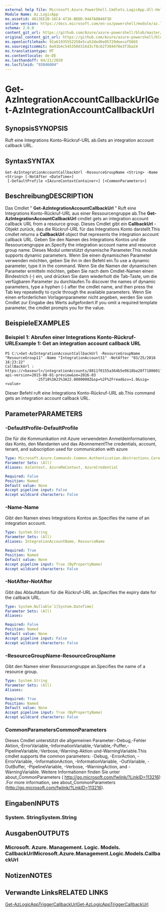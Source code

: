 ```yaml
---
external help file: Microsoft.Azure.PowerShell.Cmdlets.LogicApp.dll-Help.xml
Module Name: Az.LogicApp
ms.assetid: 4813EE2B-16C4-4716-B6DD-9447A0B46F3D
online version: https://docs.microsoft.com/en-us/powershell/module/az.logicapp/get-azintegrationaccountcallbackurl
schema: 2.0.0
content_git_url: https://github.com/Azure/azure-powershell/blob/master/src/LogicApp/LogicApp/help/Get-AzIntegrationAccountCallbackUrl.md
original_content_git_url: https://github.com/Azure/azure-powershell/blob/master/src/LogicApp/LogicApp/help/Get-AzIntegrationAccountCallbackUrl.md
ms.openlocfilehash: 91a61935552258e5ca52ded6e05729deecaf5665
ms.sourcegitcommit: 6a91b4c545350d316d3cf8c62f384478e3f3ba24
ms.translationtype: MT
ms.contentlocale: de-DE
ms.lasthandoff: 04/21/2020
ms.locfileid: "93846004"
---
```

# <span data-ttu-id="b0d21-101">Get-AzIntegrationAccountCallbackUrl</span><span class="sxs-lookup"><span data-stu-id="b0d21-101">Get-AzIntegrationAccountCallbackUrl</span></span>

## <span data-ttu-id="b0d21-102">Synopsis</span><span class="sxs-lookup"><span data-stu-id="b0d21-102">SYNOPSIS</span></span>
<span data-ttu-id="b0d21-103">Ruft eine Integrations Konto-Rückruf-URL ab.</span><span class="sxs-lookup"><span data-stu-id="b0d21-103">Gets an integration account callback URL.</span></span>

## <span data-ttu-id="b0d21-104">Syntax</span><span class="sxs-lookup"><span data-stu-id="b0d21-104">SYNTAX</span></span>

```
Get-AzIntegrationAccountCallbackUrl -ResourceGroupName <String> -Name <String> [-NotAfter <DateTime>]
 [-DefaultProfile <IAzureContextContainer>] [<CommonParameters>]
```

## <span data-ttu-id="b0d21-105">Beschreibung</span><span class="sxs-lookup"><span data-stu-id="b0d21-105">DESCRIPTION</span></span>
<span data-ttu-id="b0d21-106">Das Cmdlet " **Get-AzIntegrationAccountCallbackUrl** " Ruft eine Integrations Konto-Rückruf-URL aus einer Ressourcengruppe ab.</span><span class="sxs-lookup"><span data-stu-id="b0d21-106">The **Get-AzIntegrationAccountCallbackUrl** cmdlet gets an integration account callback URL from a resource group.</span></span>
<span data-ttu-id="b0d21-107">Dieses Cmdlet gibt ein **CallbackUrl** -Objekt zurück, das die Rückruf-URL für das Integrations Konto darstellt.</span><span class="sxs-lookup"><span data-stu-id="b0d21-107">This cmdlet returns a **CallbackUrl** object that represents the integration account callback URL.</span></span>
<span data-ttu-id="b0d21-108">Geben Sie den Namen des Integrations Kontos und die Ressourcengruppe an.</span><span class="sxs-lookup"><span data-stu-id="b0d21-108">Specify the integration account name and resource group name.</span></span>
<span data-ttu-id="b0d21-109">Dieses Modul unterstützt dynamische Parameter.</span><span class="sxs-lookup"><span data-stu-id="b0d21-109">This module supports dynamic parameters.</span></span>
<span data-ttu-id="b0d21-110">Wenn Sie einen dynamischen Parameter verwenden möchten, geben Sie ihn in den Befehl ein.</span><span class="sxs-lookup"><span data-stu-id="b0d21-110">To use a dynamic parameter, type it in the command.</span></span>
<span data-ttu-id="b0d21-111">Wenn Sie die Namen der dynamischen Parameter ermitteln möchten, geben Sie nach dem Cmdlet-Namen einen Bindestrich (-) ein, und drücken Sie dann wiederholt die Tab-Taste, um die verfügbaren Parameter zu durchlaufen.</span><span class="sxs-lookup"><span data-stu-id="b0d21-111">To discover the names of dynamic parameters, type a hyphen (-) after the cmdlet name, and then press the Tab key repeatedly to cycle through the available parameters.</span></span>
<span data-ttu-id="b0d21-112">Wenn Sie einen erforderlichen Vorlagenparameter nicht angeben, werden Sie vom Cmdlet zur Eingabe des Werts aufgefordert.</span><span class="sxs-lookup"><span data-stu-id="b0d21-112">If you omit a required template parameter, the cmdlet prompts you for the value.</span></span>

## <span data-ttu-id="b0d21-113">Beispiele</span><span class="sxs-lookup"><span data-stu-id="b0d21-113">EXAMPLES</span></span>

### <span data-ttu-id="b0d21-114">Beispiel 1: Abrufen einer Integrations Konto-Rückruf-URL</span><span class="sxs-lookup"><span data-stu-id="b0d21-114">Example 1: Get an integration account callback URL</span></span>
```
PS C:\>Get-AzIntegrationAccountCallbackUrl -ResourceGroupName "ResourceGroup11" -Name "IntegrationAccount31" -NotAfter "03/25/2016 18:23:22"
CallBackUrl : https://<baseurl>/integrationAccounts/8811f0155a364b5e9618ba28f7180601?api-version=2015-08-01-preview&se=2016-03
              -25T18%3A23%3A22.0000000Z&sp=%2F%2Fread&sv=1.0&sig=<value>
```

<span data-ttu-id="b0d21-115">Dieser Befehl ruft eine Integrations Konto-Rückruf-URL ab.</span><span class="sxs-lookup"><span data-stu-id="b0d21-115">This command gets an integration account callback URL.</span></span>

## <span data-ttu-id="b0d21-116">Parameter</span><span class="sxs-lookup"><span data-stu-id="b0d21-116">PARAMETERS</span></span>

### <span data-ttu-id="b0d21-117">-DefaultProfile</span><span class="sxs-lookup"><span data-stu-id="b0d21-117">-DefaultProfile</span></span>
<span data-ttu-id="b0d21-118">Die für die Kommunikation mit Azure verwendeten Anmeldeinformationen, das Konto, den Mandanten und das Abonnement</span><span class="sxs-lookup"><span data-stu-id="b0d21-118">The credentials, account, tenant, and subscription used for communication with azure</span></span>

```yaml
Type: Microsoft.Azure.Commands.Common.Authentication.Abstractions.Core.IAzureContextContainer
Parameter Sets: (All)
Aliases: AzContext, AzureRmContext, AzureCredential

Required: False
Position: Named
Default value: None
Accept pipeline input: False
Accept wildcard characters: False
```

### <span data-ttu-id="b0d21-119">-Name</span><span class="sxs-lookup"><span data-stu-id="b0d21-119">-Name</span></span>
<span data-ttu-id="b0d21-120">Gibt den Namen eines Integrations Kontos an.</span><span class="sxs-lookup"><span data-stu-id="b0d21-120">Specifies the name of an integration account.</span></span>

```yaml
Type: System.String
Parameter Sets: (All)
Aliases: IntegrationAccountName, ResourceName

Required: True
Position: Named
Default value: None
Accept pipeline input: True (ByPropertyName)
Accept wildcard characters: False
```

### <span data-ttu-id="b0d21-121">-NotAfter</span><span class="sxs-lookup"><span data-stu-id="b0d21-121">-NotAfter</span></span>
<span data-ttu-id="b0d21-122">Gibt das Ablaufdatum für die Rückruf-URL an.</span><span class="sxs-lookup"><span data-stu-id="b0d21-122">Specifies the expiry date for the callback URL.</span></span>

```yaml
Type: System.Nullable`1[System.DateTime]
Parameter Sets: (All)
Aliases:

Required: False
Position: Named
Default value: None
Accept pipeline input: False
Accept wildcard characters: False
```

### <span data-ttu-id="b0d21-123">-ResourceGroupName</span><span class="sxs-lookup"><span data-stu-id="b0d21-123">-ResourceGroupName</span></span>
<span data-ttu-id="b0d21-124">Gibt den Namen einer Ressourcengruppe an.</span><span class="sxs-lookup"><span data-stu-id="b0d21-124">Specifies the name of a resource group.</span></span>

```yaml
Type: System.String
Parameter Sets: (All)
Aliases:

Required: True
Position: Named
Default value: None
Accept pipeline input: True (ByPropertyName)
Accept wildcard characters: False
```

### <span data-ttu-id="b0d21-125">CommonParameters</span><span class="sxs-lookup"><span data-stu-id="b0d21-125">CommonParameters</span></span>
<span data-ttu-id="b0d21-126">Dieses Cmdlet unterstützt die allgemeinen Parameter:-Debug,-Fehler Aktion,-ErrorVariable,-InformationVariable,-Variable,-Puffer,-PipelineVariable,-Verbose,-Warning-Aktion und-WarningVariable.</span><span class="sxs-lookup"><span data-stu-id="b0d21-126">This cmdlet supports the common parameters: -Debug, -ErrorAction, -ErrorVariable, -InformationAction, -InformationVariable, -OutVariable, -OutBuffer, -PipelineVariable, -Verbose, -WarningAction, and -WarningVariable.</span></span> <span data-ttu-id="b0d21-127">Weitere Informationen finden Sie unter about_CommonParameters ( http://go.microsoft.com/fwlink/?LinkID=113216) .</span><span class="sxs-lookup"><span data-stu-id="b0d21-127">For more information, see about_CommonParameters (http://go.microsoft.com/fwlink/?LinkID=113216).</span></span>

## <span data-ttu-id="b0d21-128">Eingaben</span><span class="sxs-lookup"><span data-stu-id="b0d21-128">INPUTS</span></span>

### <span data-ttu-id="b0d21-129">System. String</span><span class="sxs-lookup"><span data-stu-id="b0d21-129">System.String</span></span>

## <span data-ttu-id="b0d21-130">Ausgaben</span><span class="sxs-lookup"><span data-stu-id="b0d21-130">OUTPUTS</span></span>

### <span data-ttu-id="b0d21-131">Microsoft. Azure. Management. Logic. Models. CallbackUrl</span><span class="sxs-lookup"><span data-stu-id="b0d21-131">Microsoft.Azure.Management.Logic.Models.CallbackUrl</span></span>

## <span data-ttu-id="b0d21-132">Notizen</span><span class="sxs-lookup"><span data-stu-id="b0d21-132">NOTES</span></span>

## <span data-ttu-id="b0d21-133">Verwandte Links</span><span class="sxs-lookup"><span data-stu-id="b0d21-133">RELATED LINKS</span></span>

[<span data-ttu-id="b0d21-134">Get-AzLogicAppTriggerCallbackUrl</span><span class="sxs-lookup"><span data-stu-id="b0d21-134">Get-AzLogicAppTriggerCallbackUrl</span></span>](./Get-AzLogicAppTriggerCallbackUrl.md)


